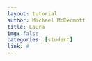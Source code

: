 ```yaml
---
layout: tutorial
author: Michael McDermott
title: Laura
img: false
categories: [student]
link: #
---
```


